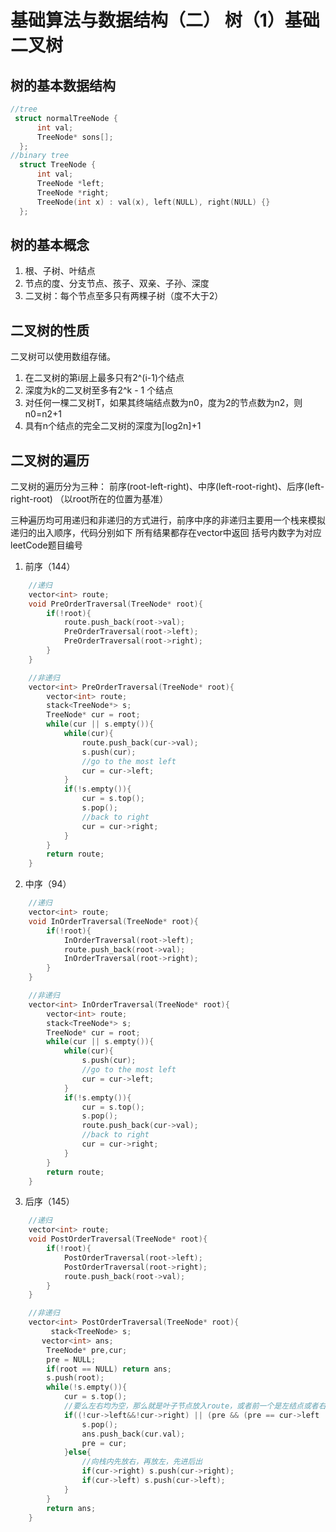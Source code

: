 # 基础算法与数据结构（二） 树（1）基础二叉树

## 树的基本数据结构
```c++
//tree
 struct normalTreeNode {
      int val;
      TreeNode* sons[];
  };
//binary tree
  struct TreeNode {
      int val;
      TreeNode *left;
      TreeNode *right;
      TreeNode(int x) : val(x), left(NULL), right(NULL) {}
  };
```

## 树的基本概念
1. 根、子树、叶结点
2. 节点的度、分支节点、孩子、双亲、子孙、深度
3. 二叉树：每个节点至多只有两棵子树（度不大于2）

## 二叉树的性质
二叉树可以使用数组存储。

1. 在二叉树的第i层上最多只有2^(i-1)个结点
2. 深度为k的二叉树至多有2^k - 1 个结点
3. 对任何一棵二叉树T，如果其终端结点数为n0，度为2的节点数为n2，则n0=n2+1
4. 具有n个结点的完全二叉树的深度为[log2n]+1

## 二叉树的遍历
二叉树的遍历分为三种： 前序(root-left-right)、中序(left-root-right)、后序(left-right-root)  （以root所在的位置为基准）

三种遍历均可用递归和非递归的方式进行，前序中序的非递归主要用一个栈来模拟递归的出入顺序，代码分别如下
所有结果都存在vector中返回
括号内数字为对应leetCode题目编号

1. 前序（144）
```c++
	//递归
	vector<int> route;
 	void PreOrderTraversal(TreeNode* root){
		if(!root){
			route.push_back(root->val);
			PreOrderTraversal(root->left);
			PreOrderTraversal(root->right);
		}
	}

	//非递归
	vector<int> PreOrderTraversal(TreeNode* root){
		vector<int> route;
		stack<TreeNode*> s;
		TreeNode* cur = root;
		while(cur || s.empty()){
			while(cur){
				route.push_back(cur->val);
				s.push(cur);
				//go to the most left
				cur = cur->left;
			}
			if(!s.empty()){
				cur = s.top();
				s.pop();
				//back to right
				cur = cur->right;
			}
		}
		return route;
	}		
```

2. 中序（94）
```c++
	//递归
	vector<int> route;
 	void InOrderTraversal(TreeNode* root){
		if(!root){
			InOrderTraversal(root->left);
			route.push_back(root->val);
			InOrderTraversal(root->right);
		}
	}

	//非递归
	vector<int> InOrderTraversal(TreeNode* root){
		vector<int> route;
		stack<TreeNode*> s;
		TreeNode* cur = root;
		while(cur || s.empty()){
			while(cur){
				s.push(cur);
				//go to the most left
				cur = cur->left;
			}
			if(!s.empty()){
				cur = s.top();
				s.pop();
				route.push_back(cur->val);
				//back to right
				cur = cur->right;
			}
		}
		return route;
	}	
```

3. 后序（145）
```c++
	//递归
	vector<int> route;
 	void PostOrderTraversal(TreeNode* root){
		if(!root){
			PostOrderTraversal(root->left);
			PostOrderTraversal(root->right);
			route.push_back(root->val);
		}
	}

	//非递归
	vector<int> PostOrderTraversal(TreeNode* root){
		 stack<TreeNode> s;
       vector<int> ans;
        TreeNode* pre,cur;
        pre = NULL;
        if(root == NULL) return ans;
        s.push(root);
        while(!s.empty()){
            cur = s.top();
			//要么左右均为空，那么就是叶子节点放入route，或者前一个是左结点或者右结点回溯回来的，此时也是已经访问过左右放入父节点
            if((!cur->left&&!cur->right) || (pre && (pre == cur->left || pre == cur->right))){
                s.pop();
                ans.push_back(cur.val);
                pre = cur;
            }else{
				//向栈内先放右，再放左，先进后出
                if(cur->right) s.push(cur->right);
                if(cur->left) s.push(cur->left);
            }
        }
        return ans;
	}
```

